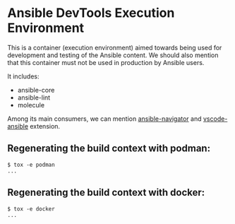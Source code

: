 # Ansible DevTools Execution Environment

This is a container (execution environment) aimed towards being used
for development and testing of the Ansible content. We should also mention
that this container must not be used in production by Ansible users.

It includes:

* ansible-core
* ansible-lint
* molecule

Among its main consumers, we can mention [ansible-navigator] and
[vscode-ansible] extension.

[ansible-navigator]: https://github.com/ansible/ansible-navigator
[vscode-ansible]: https://github.com/ansible/vscode-ansible

## Regenerating the build context with podman:

```console
$ tox -e podman
...
```

## Regenerating the build context with docker:

```console
$ tox -e docker
...
```
